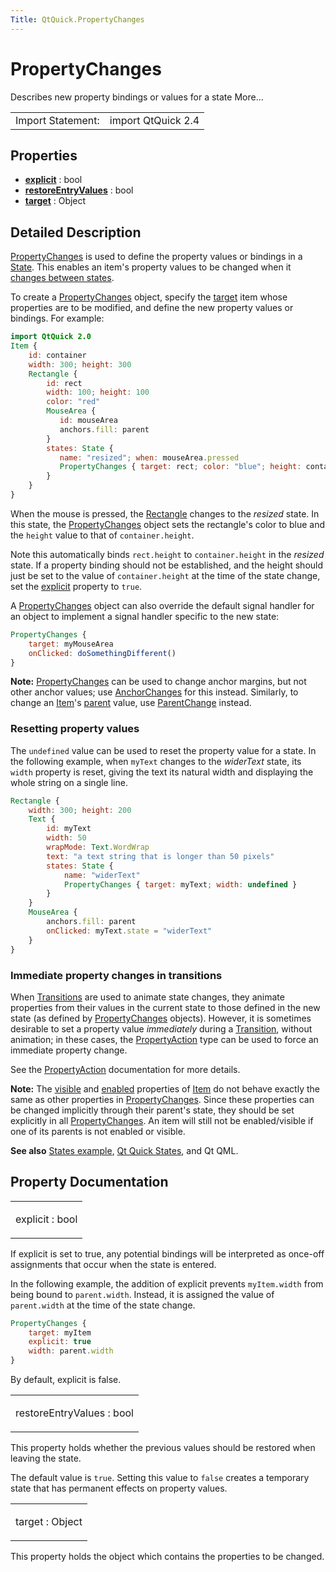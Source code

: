 ```yaml
---
Title: QtQuick.PropertyChanges
---
```

        
PropertyChanges
===============

<span class="subtitle"></span>
Describes new property bindings or values for a state More...

|                   |                    |
|-------------------|--------------------|
| Import Statement: | import QtQuick 2.4 |

<span id="properties"></span>
Properties
----------

-   ****[explicit](#explicit-prop)**** : bool
-   ****[restoreEntryValues](#restoreEntryValues-prop)**** : bool
-   ****[target](#target-prop)**** : Object

<span id="details"></span>
Detailed Description
--------------------

[PropertyChanges](index.html) is used to define the property values or bindings in a [State](../QtQuick.State.md). This enables an item's property values to be changed when it [changes between states](../QtQuick.qtquick-statesanimations-states.md).

To create a [PropertyChanges](index.html) object, specify the [target](#target-prop) item whose properties are to be modified, and define the new property values or bindings. For example:

``` qml
import QtQuick 2.0
Item {
    id: container
    width: 300; height: 300
    Rectangle {
        id: rect
        width: 100; height: 100
        color: "red"
        MouseArea {
           id: mouseArea
           anchors.fill: parent
        }
        states: State {
           name: "resized"; when: mouseArea.pressed
           PropertyChanges { target: rect; color: "blue"; height: container.height }
        }
    }
}
```

When the mouse is pressed, the [Rectangle](../QtQuick.Rectangle.md) changes to the *resized* state. In this state, the [PropertyChanges](index.html) object sets the rectangle's color to blue and the `height` value to that of `container.height`.

Note this automatically binds `rect.height` to `container.height` in the *resized* state. If a property binding should not be established, and the height should just be set to the value of `container.height` at the time of the state change, set the [explicit](#explicit-prop) property to `true`.

A [PropertyChanges](index.html) object can also override the default signal handler for an object to implement a signal handler specific to the new state:

``` qml
PropertyChanges {
    target: myMouseArea
    onClicked: doSomethingDifferent()
}
```

**Note:** [PropertyChanges](index.html) can be used to change anchor margins, but not other anchor values; use [AnchorChanges](../QtQuick.AnchorChanges.md) for this instead. Similarly, to change an [Item](../QtQuick.Item.md)'s [parent](../QtQuick.Item.md#parent-prop) value, use [ParentChange](../QtQuick.ParentChange.md) instead.

<span id="resetting-property-values"></span>
### Resetting property values

The `undefined` value can be used to reset the property value for a state. In the following example, when `myText` changes to the *widerText* state, its `width` property is reset, giving the text its natural width and displaying the whole string on a single line.

``` qml
Rectangle {
    width: 300; height: 200
    Text {
        id: myText
        width: 50
        wrapMode: Text.WordWrap
        text: "a text string that is longer than 50 pixels"
        states: State {
            name: "widerText"
            PropertyChanges { target: myText; width: undefined }
        }
    }
    MouseArea {
        anchors.fill: parent
        onClicked: myText.state = "widerText"
    }
}
```

<span id="immediate-property-changes-in-transitions"></span>
### Immediate property changes in transitions

When [Transitions](../QtQuick.qtquick-statesanimations-animations.md) are used to animate state changes, they animate properties from their values in the current state to those defined in the new state (as defined by [PropertyChanges](index.html) objects). However, it is sometimes desirable to set a property value *immediately* during a [Transition](../QtQuick.qmlexampletoggleswitch.md#transition), without animation; in these cases, the [PropertyAction](../QtQuick.PropertyAction.md) type can be used to force an immediate property change.

See the [PropertyAction](../QtQuick.PropertyAction.md) documentation for more details.

**Note:** The [visible](../QtQuick.Item.md#visible-prop) and [enabled](../QtQuick.Item.md#enabled-prop) properties of [Item](../QtQuick.Item.md) do not behave exactly the same as other properties in [PropertyChanges](index.html). Since these properties can be changed implicitly through their parent's state, they should be set explicitly in all [PropertyChanges](index.html). An item will still not be enabled/visible if one of its parents is not enabled or visible.

**See also** [States example](https://developer.ubuntu.comapps/qml/sdk-15.04.1/QtQuick.animation/#states), [Qt Quick States](../QtQuick.qtquick-statesanimations-states.md), and Qt QML.

Property Documentation
----------------------

<table>
<colgroup>
<col width="100%" />
</colgroup>
<tbody>
<tr class="odd">
<td><p><span id="explicit-prop"></span><span class="name">explicit</span> : <span class="type">bool</span></p></td>
</tr>
</tbody>
</table>

If explicit is set to true, any potential bindings will be interpreted as once-off assignments that occur when the state is entered.

In the following example, the addition of explicit prevents `myItem.width` from being bound to `parent.width`. Instead, it is assigned the value of `parent.width` at the time of the state change.

``` qml
PropertyChanges {
    target: myItem
    explicit: true
    width: parent.width
}
```

By default, explicit is false.

<table>
<colgroup>
<col width="100%" />
</colgroup>
<tbody>
<tr class="odd">
<td><p><span id="restoreEntryValues-prop"></span><span class="name">restoreEntryValues</span> : <span class="type">bool</span></p></td>
</tr>
</tbody>
</table>

This property holds whether the previous values should be restored when leaving the state.

The default value is `true`. Setting this value to `false` creates a temporary state that has permanent effects on property values.

<table>
<colgroup>
<col width="100%" />
</colgroup>
<tbody>
<tr class="odd">
<td><p><span id="target-prop"></span><span class="name">target</span> : <span class="type">Object</span></p></td>
</tr>
</tbody>
</table>

This property holds the object which contains the properties to be changed.


